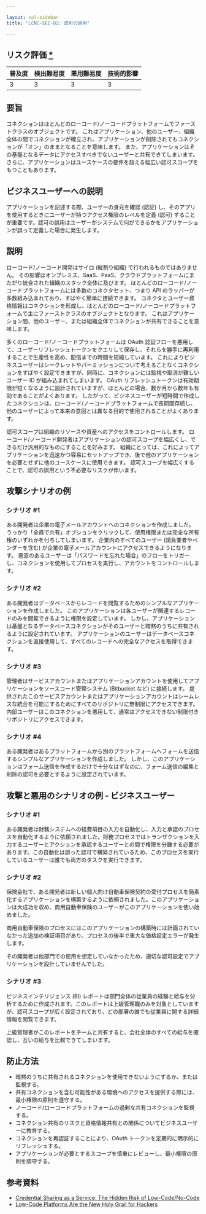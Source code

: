 ```yaml
---

layout: col-sidebar
title: "LCNC-SEC-02: 認可の誤用"

---
```


## リスク評価 [*](https://owasp.org/www-project-top-ten/2017/Note_About_Risks)

| 普及度 | 検出難易度 | 悪用難易度 | 技術的影響 |
| --- | --- | --- | --- |
| 3 | 3 | 3 | 3 |

## 要旨

コネクションはほとんどのローコード/ノーコードプラットフォームでファーストクラスのオブジェクトです。
これはアプリケーション、他のユーザー、組織全体の間でコネクションが確立され、アプリケーションが削除されてもコネクションが「オン」のままとなることを意味します。
また、アプリケーションはその基盤となるデータにアクセスすべきでないユーザーと共有できてしまいます。
さらに、アプリケーションはユースケースの要件を超える幅広い認可スコープをもつこともあります。

## ビジネスユーザーへの説明

アプリケーションを記述する際、ユーザーの身元を確認 (認証) し、そのアプリを使用するときにユーザーが持つアクセス権限のレベルを定義 (認可) することが重要です。認可の誤用はユーザーがシステムで何ができるかをアプリケーションが誤って定義した場合に発生します。

## 説明

ローコード/ノーコード開発はサイロ (縦割り組織) で行われるものではありません。
その影響はオンプレミス、SaaS、PaaS、クラウドプラットフォームにまたがり統合された組織のスタック全体に及びます。
ほとんどのローコード/ノーコードプラットフォームには多数のコネクタセット、つまり API のラッパーが多数組み込まれており、すばやく簡単に接続できます。
コネクタとユーザー資格情報はコネクションを形成し、ほとんどのローコード/ノーコードプラットフォームで主にファーストクラスのオブジェクトとなります。
これはアプリケーション間、他のユーザー、または組織全体でコネクションが共有できることを意味します。

多くのローコード/ノーコードプラットフォームは OAuth 認証フローを悪用して、ユーザーリフレッシュトークンをクエリして保存し、それらを勝手に再利用することで生産性を高め、配信までの時間を短縮しています。
これによりビジネスユーザーはシークレットやパーミッションについて考えることなくコネクションをすばやく設定できますが、同時に、コネクションには監視や取消が難しいユーザー ID が組み込まれてしまいます。
OAuth リフレッシュトークンは有効期限が短くなるように設計されていますが、ほとんどの場合、数か月から数年も有効であることがよくあります。
したがって、ビジネスユーザーが短時間で作成したコネクションは、ローコード/ノーコードプラットフォームで長期間存続し、他のユーザーによって本来の意図とは異なる目的で使用されることがよくあります。

認可スコープは組織のリソースや資産へのアクセスをコントロールします。
ローコード/ノーコード開発者はアプリケーションの認可スコープを幅広くし、できるだけ汎用的なものにすることを好みます。
組織にとっては、これによってアプリケーションを迅速かつ容易にセットアップでき、後で他のアプリケーションを必要とせずに他のユースケースに使用できます。
認可スコープを幅広くすることで、認可の誤用という不必要なリスクが伴います。

## 攻撃シナリオの例

### シナリオ #1

ある開発者は企業の電子メールアカウントへのコネクションを作成しました。
うっかり「全員で共有」オプションをクリックして、使用権限または完全な所有権のいずれかを付与してしまいます。
企業内のすべてのユーザー (請負業者やベンダーを含む) が企業の電子メールアカウントにアクセスできるようになります。
悪意のあるユーザーは「パスワードを忘れた場合」のフローをトリガーし、コネクションを使用してプロセスを実行し、アカウントをコントロールします。

### シナリオ #2

ある開発者はデータベースからレコードを閲覧するためのシンプルなアプリケーションを作成しました。
このアプリケーションは各ユーザーが関連するレコードのみを閲覧できるように権限を設定しています。
しかし、アプリケーションは基盤となるデータベースコネクションがそのユーザーと暗黙のうちに共有されるように設定されています。
アプリケーションのユーザーはデータベースコネクションを直接使用して、すべてのレコードへの完全なアクセスを取得できます。

### シナリオ #3

管理者はサービスアカウントまたはアプリケーションアカウントを使用してアプリケーションをソースコード管理システム (Bitbucket など) に接続します。
提供されたこのサービスアカウントまたはアプリケーションアカウントはシームレスな統合を可能にするためにすべてのリポジトリに無制限にアクセスできます。
内部ユーザーはこのコネクションを悪用して、通常はアクセスできない制限付きリポジトリにアクセスできます。

### シナリオ #4

ある開発者はあるプラットフォームから別のプラットフォームへフォームを送信するシンプルなアプリケーションを作成しました。
しかし、このアプリケーションはフォーム送信を作成するだけで十分なはずなのに、フォーム送信の編集と削除の認可を必要とするように設定されています。

## 攻撃と悪用のシナリオの例 - ビジネスユーザー

### シナリオ #1

ある開発者は財務システムへの経費項目の入力を自動化し、入力と承認のプロセスを自動化するように依頼されました。財務プロセスではトランザクションを入力するユーザーとアクションを承認するユーザーとの間で権限を分離する必要があります。この自動化は誤った認可で構築されているため、このプロセスを実行しているユーザーは誰でも両方のタスクを実行できます。

### シナリオ #2

保険会社で、ある開発者は新しい個人向け自動車保険契約の受付プロセスを簡素化するアプリケーションを構築するように依頼されました。このアプリケーションは大成功を収め、商用自動車保険のユーザーがこのアプリケーションを使い始めました。

商用自動車保険のプロセスにはこのアプリケーションの構築時には計画されていなかった追加の検証項目があり、プロセスの後半で重大な価格設定エラーが発生します。

その開発者は他部門での使用を想定していなかったため、適切な認可設定でアプリケーションを設計していませんでした。

### シナリオ #3

ビジネスインテリジェンス (BI) レポートは部門全体の従業員の経験と給与を分析するために作成されます。このレポートは上級管理職のみを対象としていますが、認可スコープが広く設定されており、どの部署の誰でも従業員に関する詳細情報を閲覧できます。

上級管理者がこのレポートをチームと共有すると、会社全体のすべての給与を確認し、互いの給与を比較できてしまいます。


## 防止方法

- 暗黙のうちに共有されるコネクションを使用できないようにするか、または監視する。
- 共有コネクションを含む可能性がある環境へのアクセスを提供する際には、最小権限の原則を遵守する。
- ノーコード/ローコードプラットフォームの過剰な共有コネクションを監視する。
- コネクション共有のリスクと資格情報共有との関係についてビジネスユーザーに教育する。
- コネクションを再認証することにより、OAuth トークンを定期的に明示的にリフレッシュする。
- アプリケーションが必要とするスコープを慎重にレビューし、最小権限の原則を順守する。


## 参考資料

- [Credential Sharing as a Service: The Hidden Risk of Low-Code/No-Code](https://www.darkreading.com/dr-tech/credential-sharing-as-a-service-hidden-risk-of-low-code-no-code)
- [Low-Code Platforms Are the New Holy Grail for Hackers](https://www.zenity.io/blog/why-are-low-code-platforms-becoming-the-new-holy-grail-of-cyberattackers/)
